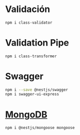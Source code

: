 # Validación

```sh
npm i class-validator
```
# Validation Pipe

```sh
npm i class-transformer
```

# Swagger

```sh
npm i --save @nestjs/swagger
npm i swagger-ui-express
```

# [MongoDB](https://docs.nestjs.com/techniques/mongodb)

```sh
npm i @nestjs/mongoose mongoose
```